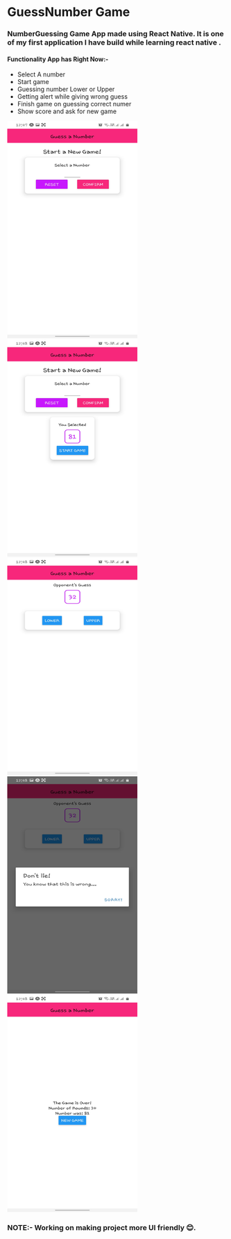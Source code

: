 # GuessNumber Game
### NumberGuessing Game App made using React Native. It is one of my first application I have build while learning react native .

#### Functionality App has Right Now:-
<ul>
<li>Select A number</li>
<li>Start game</li>
<li>Guessing number Lower or Upper</li>
<li>Getting alert while giving wrong guess</li>
<li>Finish game on guessing correct numer</li>
<li>Show score and ask for new game</li>
</ul>



<div>
<img src="1.jpeg" width="300px" height="500px">
 
<img src="2.jpeg" width="300px" height="500px">

<img src="3.jpeg" width="300px" height="500px">
</div>

<div>

 
<img src="4.jpeg" width="300px" height="500px">

<img src="5.jpeg" width="300px" height="500px">
</div>

### NOTE:- Working on making project more UI friendly 😊.

